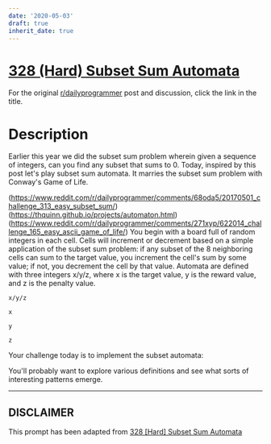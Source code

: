 ```yaml
---
date: '2020-05-03'
draft: true
inherit_date: true
---
```


# [328 (Hard) Subset Sum Automata](https://www.reddit.com/r/dailyprogrammer/comments/6vyihu/20170825_challenge_328_hard_subset_sum_automata/)

For the original [r/dailyprogrammer](https://www.reddit.com/r/dailyprogrammer/) post and discussion, click the link in the title.

# Description
Earlier this year we did the subset sum problem wherein given a sequence of integers, can you find any subset that sums to 0. Today, inspired by this post let's play subset sum automata. It marries the subset sum problem with Conway's Game of Life. 

(https://www.reddit.com/r/dailyprogrammer/comments/68oda5/20170501_challenge_313_easy_subset_sum/)
(https://thquinn.github.io/projects/automaton.html)
(https://www.reddit.com/r/dailyprogrammer/comments/271xyp/622014_challenge_165_easy_ascii_game_of_life/)
You begin with a board full of random integers in each cell. Cells will increment or decrement based on a simple application of the subset sum problem: if any subset of the 8 neighboring cells can sum to the target value, you increment the cell's sum by some value; if not, you decrement the cell by that value. Automata are defined with three integers x/y/z, where x is the target value, y is the reward value, and z is the penalty value. 


```
x/y/z
```

```
x
```

```
y
```

```
z
```
Your challenge today is to implement the subset automata:

You'll probably want to explore various definitions and see what sorts of interesting patterns emerge. 


----
## **DISCLAIMER**
This prompt has been adapted from [328 [Hard] Subset Sum Automata](https://www.reddit.com/r/dailyprogrammer/comments/6vyihu/20170825_challenge_328_hard_subset_sum_automata/
)
